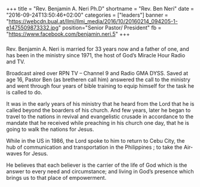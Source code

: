 +++
title = "Rev. Benjamin A. Neri Ph.D"
shortname = "Rev. Ben Neri"
date = "2016-09-24T13:50:46+02:00"
categories = ["leaders"]
banner = "https://webcdn.bual.at/llmi/llmi_media/2016/10/20160214_094205-1-e1475509873332.jpg"
position="Senior Pastor/ President"
fb = "https://www.facebook.com/benjamin.neri.5"
+++

### 

Rev. Benjamin A. Neri is married for 33 years now and a father of one, and has been in the ministry since 1971, the host of God’s Miracle Hour Radio and TV.

Broadcast aired over RPN TV – Channel 9 and Radio GMA DYSS. Saved at age 16, Pastor Ben (as bretheren call him) answered the call to the ministry and went through four years of bible training to equip himself for the task he is called to do.

It was in the early years of his ministry that he heard from the Lord that he is called beyond the boarders of his church. And few years, later he began to travel to the nations in revival and evangelistic crusade in accordance to the mandate that he received while preaching in his church one day, that he is going to walk the nations for Jesus.

While in the US in 1986, the Lord spoke to him to return to Cebu City, the hub of communication and transportation in the Philippines ; to take the Air-waves for Jesus.

He believes that each believer is the carrier of the life of God which is the answer to every need and circumstance; and living in God’s presence which brings us to that place of empowerment.

